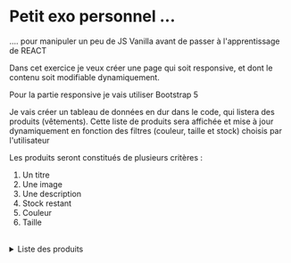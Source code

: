 # Petit exo personnel ...
.... pour manipuler un peu de JS Vanilla avant de passer à l'apprentissage de REACT

Dans cet exercice je veux créer une page qui soit responsive, et dont le contenu soit modifiable dynamiquement.

Pour la partie responsive je vais utiliser Bootstrap 5

Je vais créer un tableau de données en dur dans le code, qui listera des produits (vêtements).
Cette liste de produits sera affichée et mise à jour dynamiquement en fonction des filtres (couleur, taille et stock) choisis par l'utilisateur

Les produits seront constitués de plusieurs critères :
<ol>
  <li>Un titre</li>
  <li>Une image</li>
  <li>Une description</li>
  <li>Stock restant</li>
  <li>Couleur</li>
  <li>Taille</li>
</ol> 
<br>

<details>
  <summary>
    Liste des produits
  </summary>

```js
[
        {
          name: 'Pantalon',
          picture: 'https://vstreet.eu/375-large_default/pantalon-moto-vstreet-chino-beige.jpg',
          description: 'Un pantalon est un vêtement porté sur la partie inférieure du corps, les deux jambes étant couvertes séparément.',
          stock: 5,
          color: 'black',
          size: 'medium'
        },
        {
          name: 'Veste',
          picture: 'https://media.ccvmode.com/125711-large_new_default/premium-by-jack-jones-veste-homme-bleu.jpg',
          description: 'Une veste est un vêtement à manches longues couvrant la partie supérieure du corps qui s\'ouvre sur le devant et ne descend pas plus bas que les hanches',
          stock: 3,
          color: 'black',
          size: 'medium'
        },
        {
          name: 'Tee-shirt',
          picture: 'https://img01.ztat.net/article/spp-media-p1/b37c72e1184c3acb8cab529d8b7a644c/2490d6d4805443b4b4481dee0e96ac0c.jpg?imwidth=762',
          description: 'Un tee-shirt est un maillot de corps qui doit son nom à sa forme en « T », sans col et initialement à manches courtes mais éventuellement à manches longues',
          stock: 5,
          color: 'black',
          size: 'medium'
        },
        {
          name: 'Chaussette',
          picture: 'https://www.labonal.fr/18341-large_default/chaussettes-tennis-coton-blanc.jpg',
          description: 'Une chaussette est un bas qui s\'arrête à mi-jambe ou à la cheville et se porte à l\'intérieur d\'une chaussure ou d\'un chausson',
          stock: 3,
          color: 'white',
          size: 'large'
        },
        {
          name: 'Chemise noir',
          picture: 'https://img.ltwebstatic.com/images3_pi/2021/10/11/163391778159e817dc0bd8050cf7528d0144ee01b3_thumbnail_600x.webp',
          description: 'Une chemise est un vêtement qui couvre le buste et les bras.',
          stock: 6,
          color: 'black',
          size: 'large'
        },
        {
          name: 'Chemise blanche',
          picture: 'https://img.ltwebstatic.com/images3_pi/2021/09/13/16315091545921f52b884479a0ebda6370eb7f4f42_thumbnail_600x.webp',
          description: 'Une chemise est un vêtement qui couvre le buste et les bras.',
          stock: 10,
          color: 'white',
          size: 'large'
        },
        {
          name: 'Chaussures',
          picture: 'https://upload.wikimedia.org/wikipedia/commons/d/d3/Mens%27_ballroom_shoes%2C_Eurodance_CZ.jpg',
          description: 'Il s\'agit  d\'un accessoire de mode qui vêt les femmes comme les hommes',
          stock: 1,
          color: 'black',
          size: 'large'
        },
      ]
```
</details>